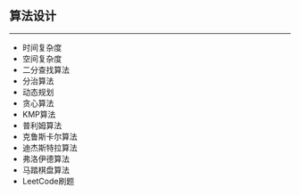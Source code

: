 ## 算法设计

***

- 时间复杂度
- 空间复杂度
- 二分查找算法
- 分治算法
- 动态规划
- 贪心算法
- KMP算法
- 普利姆算法
- 克鲁斯卡尔算法
- 迪杰斯特拉算法
- 弗洛伊德算法
- 马踏棋盘算法
- LeetCode刷题